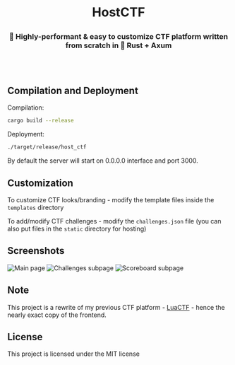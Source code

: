 <h1><p align=center>HostCTF</p></h1>
<h3><p align=center>🚀 Highly-performant & easy to customize CTF platform written from scratch in 🦀 Rust + Axum</p></h3>
<br><br>

## Compilation and Deployment

Compilation:
```bash
cargo build --release
```

Deployment:
```bash
./target/release/host_ctf
```

By default the server will start on 0.0.0.0 interface and port 3000.

## Customization

To customize CTF looks/branding - modify the template files inside the `templates` directory

To add/modify CTF challenges - modify the `challenges.json` file (you can also put files in the `static` directory for hosting)

## Screenshots

![Main page](https://user-images.githubusercontent.com/45213563/258657575-a51dc554-48a5-4e0b-8e4f-ba87dee08f2b.png)
![Challenges subpage](https://user-images.githubusercontent.com/45213563/258657585-19bdccd4-ab07-42b8-8a27-41e8748d7926.png)
![Scoreboard subpage](https://user-images.githubusercontent.com/45213563/258657592-7a4a4708-a873-40e5-9fe6-391c322e9b1d.png)

## Note

This project is a rewrite of my previous CTF platform - <a href="https://github.com/Ernest1338/LuaCTF">LuaCTF</a> - hence the
nearly exact copy of the frontend.

## License

This project is licensed under the MIT license
